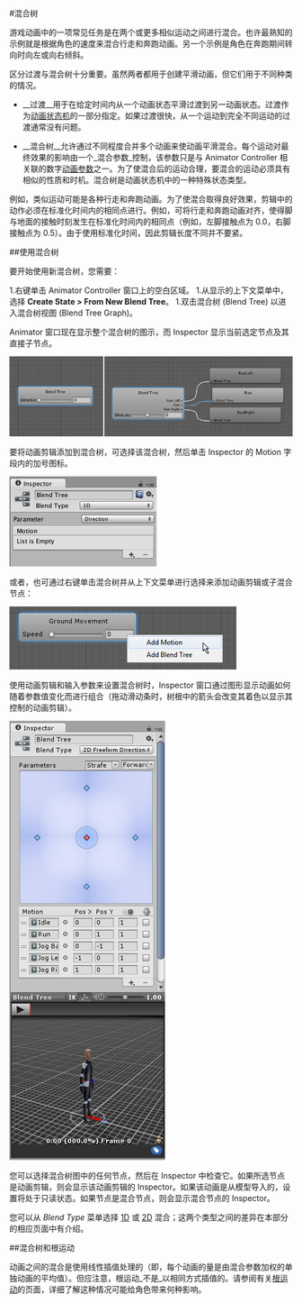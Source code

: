 #混合树

游戏动画中的一项常见任务是在两个或更多相似运动之间进行混合。也许最熟知的示例就是根据角色的速度来混合行走和奔跑动画。另一个示例是角色在奔跑期间转向时向左或向右倾斜。

区分过渡与混合树十分重要。虽然两者都用于创建平滑动画，但它们用于不同种类的情况。


* __过渡__用于在给定时间内从一个动画状态平滑过渡到另一动画状态。过渡作为[动画状态机](AnimationStateMachines.html)的一部分指定。如果过渡很快，从一个运动到完全不同运动的过渡通常没有问题。


* __混合树__允许通过不同程度合并多个动画来使动画平滑混合。每个运动对最终效果的影响由一个_混合参数_控制，该参数只是与 Animator Controller 相关联的数字[动画参数](AnimationParameters.html)之一。为了使混合后的运动合理，要混合的运动必须具有相似的性质和时机。混合树是动画状态机中的一种特殊状态类型。


例如，类似运动可能是各种行走和奔跑动画。为了使混合取得良好效果，剪辑中的动作必须在标准化时间内的相同点进行。例如，可将行走和奔跑动画对齐，使得脚与地面的接触时刻发生在标准化时间内的相同点（例如，左脚接触点为 0.0，右脚接触点为 0.5）。由于使用标准化时间，因此剪辑长度不同并不要紧。

##使用混合树

要开始使用新混合树，您需要：

1.右键单击 Animator Controller 窗口上的空白区域。
1.从显示的上下文菜单中，选择 __Create State &gt; From New Blend Tree__。
1.双击混合树 (Blend Tree) 以进入混合树视图 (Blend Tree Graph)。

Animator 窗口现在显示整个混合树的图示，而 Inspector 显示当前选定节点及其直接子节点。

![Animator 窗口显示整个混合树的图示。左边的混合树只有根混合节点（尚未添加子节点）。右边的混合树有一个根混合节点以及三个动画剪辑作为子节点。](../uploads/Main/MecanimBlendTreeStateDiagramCombined.png)

要将动画剪辑添加到混合树，可选择该混合树，然后单击 Inspector 的 Motion 字段内的加号图标。

![添加任何运动之前在 Inspector 中显示的混合节点。加号图标用于添加动画剪辑或子混合树。](../uploads/Main/MecanimBlendTreeInitial.png)

或者，也可通过右键单击混合树并从上下文菜单进行选择来添加动画剪辑或子混合节点：

![右键单击混合树节点时的上下文菜单。](../uploads/Main/AnimatorBlendTreeContextMenu.png)

使用动画剪辑和输入参数来设置混合树时，Inspector 窗口通过图形显示动画如何随着参数值变化而进行组合（拖动滑动条时，树根中的箭头会改变其着色以显示其控制的动画剪辑）。

![以五个动画剪辑设置的一个 2D 混合树在 Inspector 中预览的情况](../uploads/Main/AnimatorBlendTreeInspectorPreview.jpg)

您可以选择混合树图中的任何节点，然后在 Inspector 中检查它。如果所选节点是动画剪辑，则会显示该动画剪辑的 Inspector。如果该动画是从模型导入的，设置将处于只读状态。如果节点是混合节点，则会显示混合节点的 Inspector。



您可以从 _Blend Type_ 菜单选择 [1D](BlendTree-1DBlending.html) 或 [2D](BlendTree-2DBlending.html) 混合；这两个类型之间的差异在本部分的相应页面中有介绍。


##混合树和根运动

动画之间的混合是使用线性插值处理的（即，每个动画的量是由混合参数加权的单独动画的平均值）。但应注意，根运动_不是_以相同方式插值的。请参阅有关[根运动](RootMotion.html)的页面，详细了解这种情况可能给角色带来何种影响。
